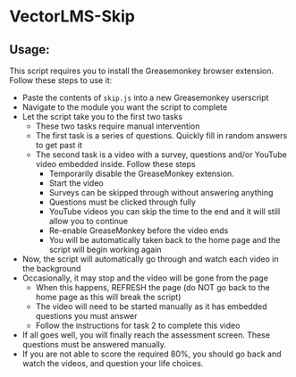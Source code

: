 # VectorLMS-Skip

## Usage:

This script requires you to install the Greasemonkey browser extension. Follow these steps to use it:

* Paste the contents of `skip.js` into a new Greasemonkey userscript
* Navigate to the module you want the script to complete
* Let the script take you to the first two tasks
    * These two tasks require manual intervention
    * The first task is a series of questions. Quickly fill in random answers to get past it
    * The second task is a video with a survey, questions and/or YouTube video embedded inside. Follow these steps
        * Temporarily disable the GreaseMonkey extension. 
        * Start the video
        * Surveys can be skipped through without answering anything
        * Questions must be clicked through fully
        * YouTube videos you can skip the time to the end and it will still allow you to continue
        * Re-enable GreaseMonkey before the video ends
        * You will be automatically taken back to the home page and the script will begin working again
* Now, the script will automatically go through and watch each video in the background
* Occasionally, it may stop and the video will be gone from the page
    * When this happens, REFRESH the page (do NOT go back to the home page as this will break the script)
    * The video will need to be started manually as it has embedded questions you must answer
    * Follow the instructions for task 2 to complete this video
* If all goes well, you will finally reach the assessment screen. These questions must be answered manually. 
* If you are not able to score the required 80%, you should go back and watch the videos, and question your life choices.